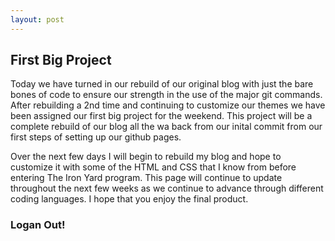 ```yaml
---
layout: post
---
```

## First Big Project

Today we have turned in our rebuild of our original blog with just the bare
bones of code to ensure our strength in the use of the major git commands.
After rebuilding a 2nd time and continuing to customize our themes we have been
assigned our first big project for the weekend. This project will be a complete
rebuild of our blog all the wa back from our inital commit from our first steps 
of setting up our github pages. 

Over the next few days I will begin to rebuild my blog and hope to customize it
with some of the HTML and CSS that I know from before entering The Iron Yard 
program. This page will continue to update throughout the next few weeks as we 
continue to advance through different coding languages. I hope that you enjoy
the final product.

### Logan Out!